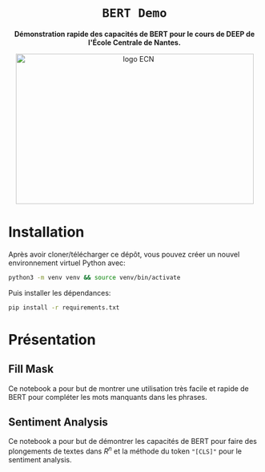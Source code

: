 <div align="center">
  <h1><code>BERT Demo</code></h1>
  <p>
    <strong>Démonstration rapide des capacités de BERT pour le cours de DEEP de l'École Centrale de Nantes.</strong>
  </p>
  <p>
    <img alt="logo ECN" src="https://upload.wikimedia.org/wikipedia/fr/thumb/c/c0/Logo_ECN.svg/1200px-Logo_ECN.svg.png" height="300" width="475">
  </p>
</div>

# Installation

Après avoir cloner/télécharger ce dépôt, vous pouvez créer un nouvel environnement virtuel Python avec:

```bash
python3 -m venv venv && source venv/bin/activate
```

Puis installer les dépendances:

```bash
pip install -r requirements.txt
```

# Présentation

## Fill Mask

Ce notebook a pour but de montrer une utilisation très facile et rapide de BERT pour compléter les mots manquants dans les phrases.

## Sentiment Analysis

Ce notebook a pour but de démontrer les capacités de BERT pour faire des plongements de textes dans $R^n$ et la méthode du token `"[CLS]"` pour le sentiment analysis.